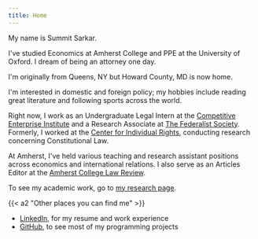 ```yaml
---
title: Home
---
```


My name is Summit Sarkar.

I've studied Economics at Amherst College and PPE at the University of Oxford. I dream of being an attorney one day.

I'm originally from Queens, NY but Howard County, MD is now home.

I'm interested in domestic and foreign policy; my hobbies include reading great literature and following sports across the world.

Right now, I work as an Undergraduate Legal Intern at the [Competitive Enterprise Institute](https://cei.org/) and a Research Associate at [The Federalist Society](https://fedsoc.org/). Formerly, I worked at the [Center for Individual Rights](https://en.wikipedia.org/wiki/Center_for_Individual_Rights), conducting research concerning Constitutional Law.

At Amherst, I've held various teaching and research assistant positions across economics and international relations. I also serve as an Articles Editor at the [Amherst College Law Review](https://amherstlawreview.wordpress.com/).

To see my academic work, go to [my research page](/research).

{{< a2 "Other places you can find me" >}}

- [LinkedIn](https://www.linkedin.com/in/summit-sarkar/), for my resume and work experience
- [GitHub](https://github.com/ssharker21), to see most of my programming projects
